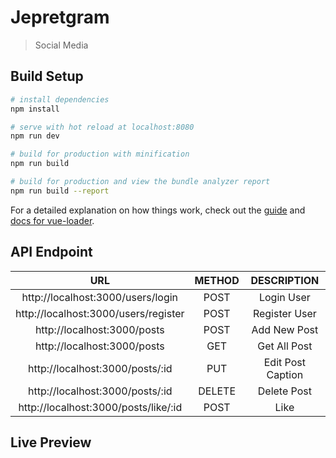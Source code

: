 # Jepretgram

> Social Media

## Build Setup

``` bash
# install dependencies
npm install

# serve with hot reload at localhost:8080
npm run dev

# build for production with minification
npm run build

# build for production and view the bundle analyzer report
npm run build --report
```

For a detailed explanation on how things work, check out the [guide](http://vuejs-templates.github.io/webpack/) and [docs for vue-loader](http://vuejs.github.io/vue-loader).

## API Endpoint

| URL | METHOD | DESCRIPTION |
|:---:|:------:|:-----------:|
| http://localhost:3000/users/login | POST | Login User |
| http://localhost:3000/users/register | POST | Register User |
| http://localhost:3000/posts | POST | Add New Post |
| http://localhost:3000/posts | GET | Get All Post |
| http://localhost:3000/posts/:id | PUT | Edit Post Caption |
| http://localhost:3000/posts/:id | DELETE | Delete Post |
| http://localhost:3000/posts/like/:id | POST | Like |

## Live Preview
```

```
